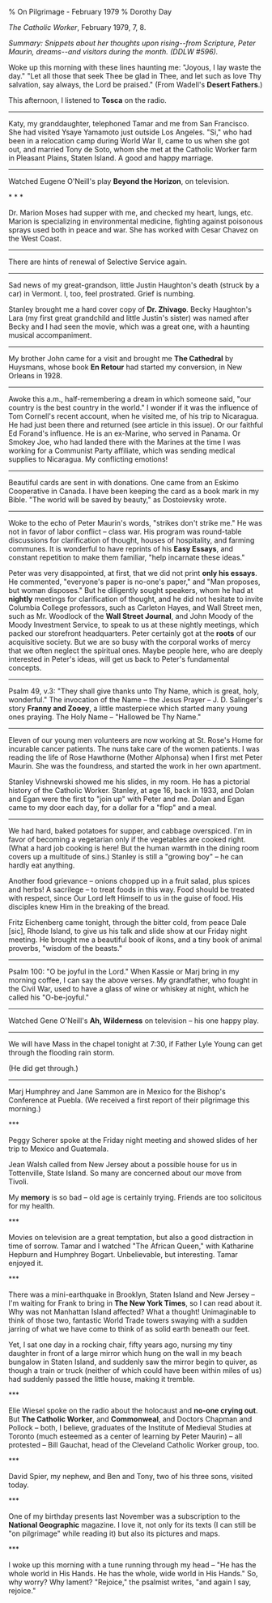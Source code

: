 % On Pilgrimage - February 1979
% Dorothy Day

*The Catholic Worker*, February 1979, 7, 8.

*Summary: Snippets about her thoughts upon rising--from Scripture, Peter
Maurin, dreams--and visitors during the month. (DDLW \#596).*

Woke up this morning with these lines haunting me: "Joyous, I lay waste
the day." "Let all those that seek Thee be glad in Thee, and let such as
love Thy salvation, say always, the Lord be praised." (From Wadell's
**Desert Fathers**.)

This afternoon, I listened to **Tosca** on the radio.

- - -

Katy, my granddaughter, telephoned Tamar and me from San Francisco. She
had visited Ysaye Yamamoto just outside Los Angeles. "Si," who had been
in a relocation camp during World War II, came to us when she got out,
and married Tony de Soto, whom she met at the Catholic Worker farm in
Pleasant Plains, Staten Island. A good and happy marriage.

- - -

Watched Eugene O'Neill's play **Beyond the Horizon**, on television.

\* \* \*

Dr. Marion Moses had supper with me, and checked my heart, lungs, etc.
Marion is specializing in environmental medicine, fighting against
poisonous sprays used both in peace and war. She has worked with Cesar
Chavez on the West Coast.

- - -

There are hints of renewal of Selective Service again.

- - -

Sad news of my great-grandson, little Justin Haughton's death (struck by
a car) in Vermont. I, too, feel prostrated. Grief is numbing.

Stanley brought me a hard cover copy of **Dr. Zhivago**. Becky
Haughton's Lara (my first great grandchild and little Justin's sister)
was named after Becky and I had seen the movie, which was a great one,
with a haunting musical accompaniment.

- - -

My brother John came for a visit and brought me **The Cathedral** by
Huysmans, whose book **En Retour** had started my conversion, in New
Orleans in 1928.

- - -

Awoke this a.m., half-remembering a dream in which someone said, "our
country is the best country in the world." I wonder if it was the
influence of Tom Cornell's recent account, when he visited me, of his
trip to Nicaragua. He had just been there and returned (see article in
this issue). Or our faithful Ed Forand's influence. He is an ex-Marine,
who served in Panama. Or Smokey Joe, who had landed there with the
Marines at the time I was working for a Communist Party affiliate, which
was sending medical supplies to Nicaragua. My conflicting emotions!

- - -

Beautiful cards are sent in with donations. One came from an Eskimo
Cooperative in Canada. I have been keeping the card as a book mark in my
Bible. "The world will be saved by beauty," as Dostoievsky wrote.

- - -

Woke to the echo of Peter Maurin's words, "strikes don't strike me." He
was not in favor of labor conflict – class war. His program was
round-table discussions for clarification of thought, houses of
hospitality, and farming communes. It is wonderful to have reprints of
his **Easy Essays**, and constant repetition to make them familiar,
"help incarnate these ideas."

Peter was very disappointed, at first, that we did not print **only his
essays**. He commented, "everyone's paper is no-one's paper," and "Man
proposes, but woman disposes." But he diligently sought speakers, whom
he had at **nightly** meetings for clarification of thought, and he did
not hesitate to invite Columbia College professors, such as Carleton
Hayes, and Wall Street men, such as Mr. Woodlock of the **Wall Street
Journal**, and John Moody of the Moody Investment Service, to speak to
us at these nightly meetings, which packed our storefront headquarters.
Peter certainly got at the **roots** of our acquisitive society. But we
are so busy with the corporal works of mercy that we often neglect the
spiritual ones. Maybe people here, who are deeply interested in Peter's
ideas, will get us back to Peter's fundamental concepts.

- - -

Psalm 49, v.3: "They shall give thanks unto Thy Name, which is great,
holy, wonderful." The invocation of the Name – the Jesus Prayer – J. D.
Salinger's story **Franny and Zooey**, a little masterpiece which
started many young ones praying. The Holy Name – "Hallowed be Thy Name."

- - -

Eleven of our young men volunteers are now working at St. Rose's Home
for incurable cancer patients. The nuns take care of the women patients.
I was reading the life of Rose Hawthorne (Mother Alphonsa) when I first
met Peter Maurin. She was the foundress, and started the work in her own
apartment.

Stanley Vishnewski showed me his slides, in my room. He has a pictorial
history of the Catholic Worker. Stanley, at age 16, back in 1933, and
Dolan and Egan were the first to "join up" with Peter and me. Dolan and
Egan came to my door each day, for a dollar for a "flop" and a meal.

- - -

We had hard, baked potatoes for supper, and cabbage overspiced. I'm in
favor of becoming a vegetarian only if the vegetables are cooked right.
(What a hard job cooking is here! But the human warmth in the dining
room covers up a multitude of sins.) Stanley is still a "growing boy" –
he can hardly eat anything.

Another food grievance – onions chopped up in a fruit salad, plus spices
and herbs! A sacrilege – to treat foods in this way. Food should be
treated with respect, since Our Lord left Himself to us in the guise of
food. His disciples knew Him in the breaking of the bread.

Fritz Eichenberg came tonight, through the bitter cold, from peace Dale
[sic], Rhode Island, to give us his talk and slide show at our Friday
night meeting. He brought me a beautiful book of ikons, and a tiny book
of animal proverbs, "wisdom of the beasts."

- - -

Psalm 100: "O be joyful in the Lord." When Kassie or Marj bring in my
morning coffee, I can say the above verses. My grandfather, who fought
in the Civil War, used to have a glass of wine or whiskey at night,
which he called his "O-be-joyful."

- - -

Watched Gene O'Neill's **Ah, Wilderness** on television – his one happy
play.

- - -

We will have Mass in the chapel tonight at 7:30, if Father Lyle Young
can get through the flooding rain storm.

(He did get through.)

- - -

Marj Humphrey and Jane Sammon are in Mexico for the Bishop's Conference
at Puebla. (We received a first report of their pilgrimage this
morning.)

\*\*\*

Peggy Scherer spoke at the Friday night meeting and showed slides of her
trip to Mexico and Guatemala.

Jean Walsh called from New Jersey about a possible house for us in
Tottenville, State Island. So many are concerned about our move from
Tivoli.

My **memory** is so bad – old age is certainly trying. Friends are too
solicitous for my health.

\*\*\*

Movies on television are a great temptation, but also a good distraction
in time of sorrow. Tamar and I watched "The African Queen," with
Katharine Hepburn and Humphrey Bogart. Unbelievable, but interesting.
Tamar enjoyed it.

\*\*\*

There was a mini-earthquake in Brooklyn, Staten Island and New Jersey –
I'm waiting for Frank to bring in **The New York Times**, so I can read
about it. Why was not Manhattan Island affected? What a thought!
Unimaginable to think of those two, fantastic World Trade towers swaying
with a sudden jarring of what we have come to think of as solid earth
beneath our feet.

Yet, I sat one day in a rocking chair, fifty years ago, nursing my tiny
daughter in front of a large mirror which hung on the wall in my beach
bungalow in Staten Island, and suddenly saw the mirror begin to quiver,
as though a train or truck (neither of which could have been within
miles of us) had suddenly passed the little house, making it tremble.

\*\*\*

Elie Wiesel spoke on the radio about the holocaust and **no-one crying
out**. But **The Catholic Worker**, and **Commonweal**, and Doctors
Chapman and Pollock – both, I believe, graduates of the Institute of
Medieval Studies at Toronto (much esteemed as a center of learning by
Peter Maurin) – all protested – Bill Gauchat, head of the Cleveland
Catholic Worker group, too.

\*\*\*

David Spier, my nephew, and Ben and Tony, two of his three sons, visited
today.

\*\*\*

One of my birthday presents last November was a subscription to the
**National Geographic** magazine. I love it, not only for its texts (I
can still be "on pilgrimage" while reading it) but also its pictures and
maps.

\*\*\*

I woke up this morning with a tune running through my head – "He has the
whole world in His Hands. He has the whole, wide world in His Hands."
So, why worry? Why lament? "Rejoice," the psalmist writes, "and again I
say, rejoice."
